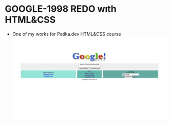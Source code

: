 # GOOGLE-1998 REDO wıth HTML&CSS
* One of my works for Patika.dev HTML&CSS course
 ![](img/1000.jpg)
